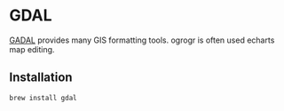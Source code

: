 # GDAL

[GADAL](https://gdal.org/) provides many GIS formatting tools. ogrogr is often used
echarts map editing.


## Installation

```
brew install gdal
```

